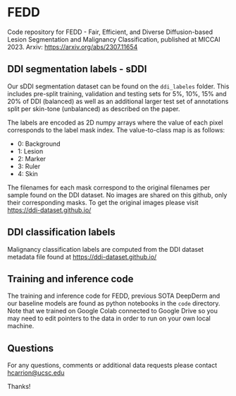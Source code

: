 # FEDD
Code repository for FEDD - Fair, Efficient, and Diverse Diffusion-based Lesion Segmentation and Malignancy Classification, published at MICCAI 2023. Arxiv: https://arxiv.org/abs/2307.11654

## DDI segmentation labels - sDDI
Our sDDI segmentation dataset can be found on the `ddi_labeles` folder. This includes pre-split training, validation and testing sets for 5%, 10%, 15% and 20% of DDI (balanced) as well as an additional larger test set of annotations split per skin-tone (unbalanced) as described on the paper.

The labels are encoded as 2D numpy arrays where the value of each pixel corresponds to the label mask index. The value-to-class map is as follows:

* 0: Background
* 1: Lesion
* 2: Marker
* 3: Ruler
* 4: Skin

The filenames for each mask correspond to the original filenames per sample found on the DDI dataset. No images are shared on this github, only their corresponding masks. To get the original images please visit https://ddi-dataset.github.io/

## DDI classification labels
Malignancy classification labels are computed from the DDI dataset metadata file found at https://ddi-dataset.github.io/

## Training and inference code
The training and inference code for FEDD, previous SOTA DeepDerm and our baseline models are found as python notebooks in the `code` directory. Note that we trained on Google Colab connected to Google Drive so you may need to edit pointers to the data in order to run on your own local machine.

## Questions
For any questions, comments or additional data requests please contact hcarrion@ucsc.edu

Thanks!
